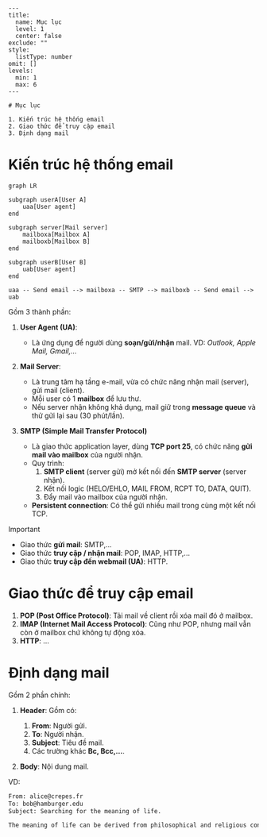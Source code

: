 
```insta-toc
---
title:
  name: Mục lục
  level: 1
  center: false
exclude: ""
style:
  listType: number
omit: []
levels:
  min: 1
  max: 6
---

# Mục lục

1. Kiến trúc hệ thống email
2. Giao thức để truy cập email
3. Định dạng mail
```

# Kiến trúc hệ thống email

```mermaid
graph LR

subgraph userA[User A]
	uaa[User agent]
end

subgraph server[Mail server]
	mailboxa[Mailbox A]
	mailboxb[Mailbox B]
end

subgraph userB[User B]
	uab[User agent]
end

uaa -- Send email --> mailboxa -- SMTP --> mailboxb -- Send email --> uab

```

Gồm 3 thành phần:
1. **User Agent (UA)**:
    - Là ứng dụng để người dùng **soạn/gửi/nhận** mail. VD: *Outlook, Apple Mail, Gmail,...*

2. **Mail Server**:
    - Là trung tâm hạ tầng e-mail, vừa có chức năng nhận mail (server), gửi mail (client).
    - Mỗi user có 1 **mailbox** để lưu thư.
    - Nếu server nhận không khả dụng, mail giữ trong **message queue** và thử gửi lại sau (30 phút/lần).

3. **SMTP (Simple Mail Transfer Protocol)**
    - Là giao thức application layer, dùng **TCP port 25**, có chức năng **gửi mail vào mailbox** của người nhận.
    - Quy trình:
        1. **SMTP client** (server gửi) mở kết nối đến **SMTP server** (server nhận).
        2. Kết nối logic (HELO/EHLO, MAIL FROM, RCPT TO, DATA, QUIT).
        3. Đẩy mail vào mailbox của người nhận.
    - **Persistent connection**: Có thể gửi nhiều mail trong cùng một kết nối TCP.

>[!important]
>- Giao thức **gửi mail**: SMTP,...
>- Giao thức **truy cập / nhận mail**: POP, IMAP, HTTP,...
>- Giao thức **truy cập đến webmail (UA)**: HTTP.

# Giao thức để truy cập email

1. **POP (Post Office Protocol)**: Tải mail về client rồi xóa mail đó ở mailbox.
2. **IMAP (Internet Mail Access Protocol)**: Cũng như POP, nhưng mail vẫn còn ở mailbox chứ không tự động xóa.
3. **HTTP**: ...

# Định dạng mail

Gồm 2 phần chính:
1. **Header**: Gồm có:
	1. **From**: Người gửi.
	2. **To**: Người nhận.
	3. **Subject**: Tiêu đề mail.
	4. Các trường khác **Bc, Bcc,...**.

2. **Body**: Nội dung mail.

VD:
```sh
From: alice@crepes.fr
To: bob@hamburger.edu
Subject: Searching for the meaning of life.

The meaning of life can be derived from philosophical and religious contemplation of, and scientific inquiries about, existence, social ties, consciousness, and happiness.
```

